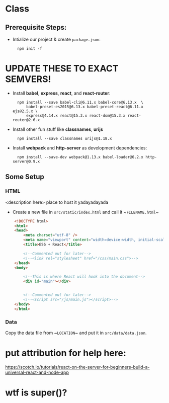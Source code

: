 # Class

## Prerequisite Steps:

* Intialize our project & create `package.json`:

        npm init -f

# UPDATE THESE TO EXACT SEMVERS!

* Install **babel**, **express**, **react**, and **react-router**:

        npm install --save babel-cli@6.11.x babel-core@6.13.x  \
            babel-preset-es2015@6.13.x babel-preset-react@6.11.x ejs@2.5.x \
            express@4.14.x react@15.3.x react-dom@15.3.x react-router@2.6.x

* Install other fun stuff like **classnames**, **urijs**

        npm install --save classnames urijs@1.18.x

* Install **webpack** and **http-server** as development dependencies:

        npm install --save-dev webpack@1.13.x babel-loader@6.2.x http-server@0.9.x




## Some Setup

### HTML

\<description here\> place to host it yadayadayada

* Create a new file in `src/static/index.html` and call it ~`FILENAME.html`~

```html
    <!DOCTYPE html>
    <html>
    <head>
        <meta charset="utf-8" />
        <meta name="viewport" content="width=device-width, initial-scale=1.0">
        <title>ES6 + React</title>

        <!--Commented out for later-->
        <!--<link rel="stylesheet" href="/css/main.css">-->
    </head>
    <body>

        <!--This is where React will hook into the document-->
        <div id="main"></div>


        <!--Commented out for later-->
        <!--<script src="/js/main.js"></script>-->
    </body>
    </html>
```

### Data

Copy the data file from ~`LOCATION`~ and put it in `src/data/data.json`.








# put attribution for help here:
https://scotch.io/tutorials/react-on-the-server-for-beginners-build-a-universal-react-and-node-app
# wtf is super()?